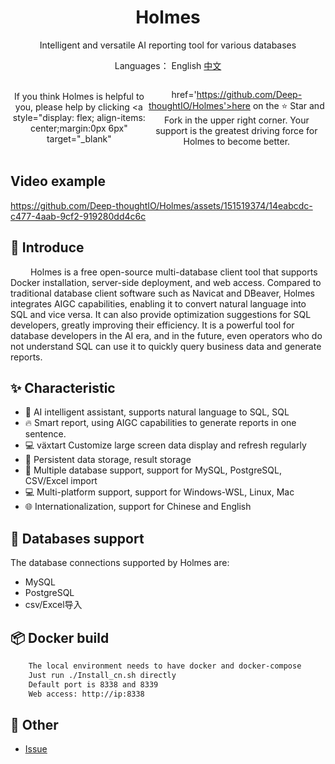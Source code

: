 <h1 align="center">Holmes</h1>

<div align="center">

Intelligent and versatile AI reporting tool for various databases


</div>

<div align="center">

  Languages： English [中文](README_CN.md)

  <div style="display: flex; align-items: center;">

If you think Holmes is helpful to you, please help by clicking <a style="display: flex; align-items: center;margin:0px 6px" target="_blank" 

href='https://github.com/Deep-thoughtIO/Holmes'>here</a> on the ⭐ Star and Fork in the upper right corner. Your support is the greatest driving force for Holmes to become better.


  </div>
</div>



## Video example
https://github.com/Deep-thoughtIO/Holmes/assets/151519374/14eabcdc-c477-4aab-9cf2-919280dd4c6c




## 📖 Introduce

&emsp; &emsp;Holmes is a free open-source multi-database client tool that supports Docker installation, server-side deployment, and web access. Compared to traditional database client software such as Navicat and DBeaver, Holmes integrates AIGC capabilities, enabling it to convert natural language into SQL and vice versa. It can also provide optimization suggestions for SQL developers, greatly improving their efficiency. It is a powerful tool for database developers in the AI era, and in the future, even operators who do not understand SQL can use it to quickly query business data and generate reports.



## ✨ Characteristic

- 🌈 AI intelligent assistant, supports natural language to SQL, SQL
- 🔥 Smart report, using AIGC capabilities to generate reports in one sentence.
- 💻 växtart Customize large screen data display and refresh regularly
- 💪 Persistent data storage, result storage
- 🎉 Multiple database support, support for MySQL, PostgreSQL, CSV/Excel import
- 💻 Multi-platform support, support for Windows-WSL, Linux, Mac
- 🌐 Internationalization, support for Chinese and English


## 🚀 Databases support

The database connections supported by Holmes are:
- MySQL
- PostgreSQL
- csv/Excel导入

## 📦 Docker build

```bash
    The local environment needs to have docker and docker-compose
    Just run ./Install_cn.sh directly
    Default port is 8338 and 8339
    Web access: http://ip:8338
```

## 📑 Other

- <a href="https://github.com/Deep-thoughtIO/Holmes/issues">Issue</a>

